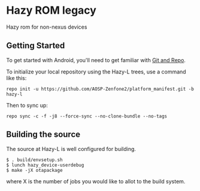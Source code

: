 Hazy ROM legacy 
===========
Hazy rom for non-nexus devices


Getting Started
---------------

To get started with Android, you'll need to get
familiar with [Git and Repo](http://source.android.com/source/using-repo.html).

To initialize your local repository using the Hazy-L trees, use a command like this:

    repo init -u https://github.com/AOSP-Zenfone2/platform_manifest.git -b hazy-l

Then to sync up:

    repo sync -c -f -j8 --force-sync --no-clone-bundle --no-tags

Building the source
---------------

The source at Hazy-L is well configured for building.

    $ . build/envsetup.sh
    $ lunch hazy_device-userdebug
    $ make -jX otapackage

where X is the number of jobs you would like to allot to the build system.
